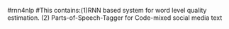 #rnn4nlp
#This contains:(1)RNN based system for word level quality estimation. (2) Parts-of-Speech-Tagger for Code-mixed social media text
